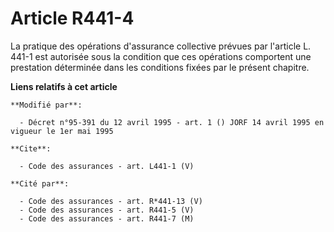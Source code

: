# Article R441-4

La pratique des opérations d'assurance collective prévues par l'article L. 441-1 est autorisée sous la condition que ces
opérations comportent une prestation déterminée dans les conditions fixées par le présent chapitre.

**Liens relatifs à cet article**

	**Modifié par**:

	  - Décret n°95-391 du 12 avril 1995 - art. 1 () JORF 14 avril 1995 en vigueur le 1er mai 1995

	**Cite**:

	  - Code des assurances - art. L441-1 (V)

	**Cité par**:

	  - Code des assurances - art. R*441-13 (V)
	  - Code des assurances - art. R441-5 (V)
	  - Code des assurances - art. R441-7 (M)
